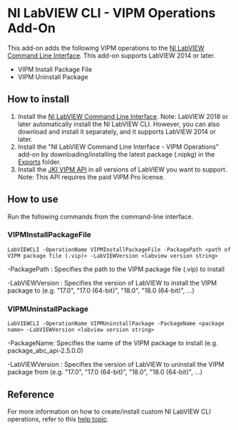 # NI LabVIEW CLI - VIPM Operations Add-On
This add-on adds the following VIPM operations to the [NI LabVIEW Command Line Interface](http://www.ni.com/en-us/support/downloads/software-products/download.ni-labview-command-line-interface.html "NI LabVIEW CLI download"). This add-on supports LabVIEW 2014 or later.
* VIPM Install Package File
* VIPM Uninstall Package

## How to install
1. Install the [NI LabVIEW Command Line Interface](http://www.ni.com/en-us/support/downloads/software-products/download.ni-labview-command-line-interface.html "NI LabVIEW CLI download").
Note: LabVIEW 2018 or later automatically install the NI LabVIEW CLI.  However, you can also download and install it separately, and it supports LabVIEW 2014 or later.
2. Install the "NI LabVIEW Command Line Interface - VIPM Operations" add-on by downloading/installing the latest package (.nipkg) in the [Exports](https://github.com/allenh-ni/ni-labview-cli-custom-operations/tree/master/Exports) folder.
3. Install the [JKI VIPM API](http://sine.ni.com/nips/cds/view/p/lang/en/nid/210804) in all versions of LabVIEW you want to support. Note: This API requires the paid VIPM Pro license.


## How to use
Run the following commands from the command-line interface.

### VIPMInstallPackageFile
`LabVIEWCLI -OperationName VIPMInstallPackageFile -PackagePath <path of VIPM package file (.vip)> -LabVIEWVersion <labview version string>`

-PackagePath : Specifies the path to the VIPM package file (.vip) to install

-LabVIEWVersion : Specifies the version of LabVIEW to install the VIPM package to (e.g. "17.0", "17.0 (64-bit)", "18.0", "18.0 (64-bit)", ...)

### VIPMUninstallPackage
`LabVIEWCLI -OperationName VIPMUninstallPackage -PackageName <package name> -LabVIEWVersion <labview version string>`

-PackageName: Specifies the name of the VIPM package to install (e.g. package_abc_api-2.5.0.0)

-LabVIEWVersion : Specifies the version of LabVIEW to uninstall the VIPM package from (e.g. "17.0", "17.0 (64-bit)", "18.0", "18.0 (64-bit)", ...)


## Reference
For more information on how to create/install custom NI LabVIEW CLI operations, refer to this [help topic](http://zone.ni.com/reference/en-XX/help/371361R-01/lvhowto/cli_creating_operations/ "Creating Custom NI LabVIEW CLI Operations").
